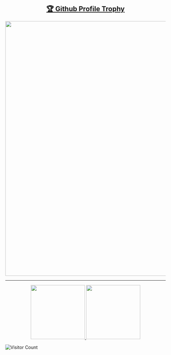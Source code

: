 <div align="center">
<a href="https://github.com/ryo-ma/github-profile-trophy"><h2>🏆 Github Profile Trophy</h2></a>
<a href="https://github.com/ryo-ma/github-profile-trophy">
  <img width=800 src="https://github-profile-trophy.vercel.app/?username=shvyac&column=9&theme=oldie&no-frame=true"/>
</a>
</div>


---

<div align="center">
  <a href="https://github.com/anuraghazra/github-readme-stats">
  <img height="170" src="https://github-readme-stats.vercel.app/api?username=shvyac&count_private=true&include_all_commits=true" />  
  <img height="170" src="https://github-readme-stats.vercel.app/api/top-langs/?username=shvyac&layout=compact" />
  </a>
</div>


<!--
**shvyac/shvyac** is a ✨ _special_ ✨ repository because its `README.md` (this file) appears on your GitHub profile.

Here are some ideas to get you started:

- 🔭 I’m currently working on ...
- 🌱 I’m currently learning ...
- 👯 I’m looking to collaborate on ...
- 🤔 I’m looking for help with ...
- 💬 Ask me about ...
- 📫 How to reach me: ...
- 😄 Pronouns: ...
- ⚡ Fun fact: ...
-->

![Visitor Count](https://profile-counter.glitch.me/shvyac/count.svg)
  
  


